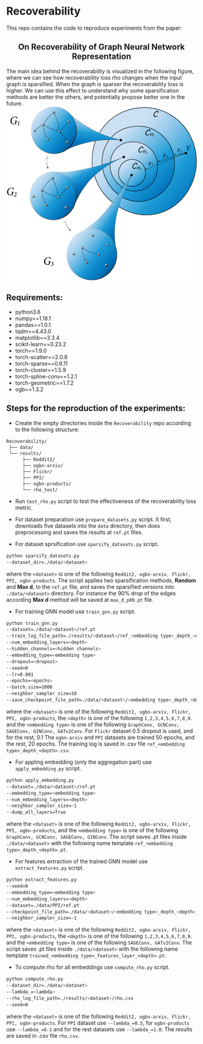 # Recoverability
This repo contains the code to reproduce experiments from the paper: 
<div align="center">
    <h2>
        <b>
            On Recoverability of Graph Neural Network Representation
        </b>
    </h2>
</div>

The main idea behind the recoverability is visualized in the following figure, 
where we can see how recoverability loss rho changes when the input graph is sparsified.
When the graph is sparser the recoverability loss is higher. We can use this effect to 
understand why some sparsification methods are better the others, and potentially propose
better one in the future.
![](images/gs_vs_rho.png?raw=true)

## Requirements:
- python3.6
- numpy==1.18.1
- pandas==1.0.1
- tqdm==4.43.0
- matplotlib==3.3.4
- scikit-learn==0.23.2
- torch==1.9.0
- torch-scatter==2.0.8
- torch-sparse==0.6.11
- torch-cluster==1.5.9
- torch-spline-conv==1.2.1
- torch-geometric==1.7.2
- ogb==1.3.2

## Steps for the reproduction of the experiments:
- Create the empty directories inside the `Recoverability` repo according to the following structure:
```text
Recoverability/
 ├── data/
 └── results/
      ├── Reddit2/
      ├── ogbn-arxiv/
      ├── Flickr/
      ├── PPI/
      ├── ogbn-products/
      └── rho_test/
```

- Run `test_rho.py` script to test the effectiveness of the recoverability loss metric.
- For dataset preparation use `prepare_datasets.py` script.
It first, downloads five datasets into the `data` directory, then does preprocessing
and saves the results at `ref.pt` files.

- For dataset sprsification use `sparsify_datasets.py` script.
```bash
python sparsify_datasets.py
--dataset_dir=./data/<dataset>
```
where the `<dataset>` is one of the following `Reddit2, ogbn-arxiv, Flickr, PPI, ogbn-products`.
The script applies two sparsification methods, <b>Random</b> and <b>Max d</b>,  to the `ref.pt` file, and saves the sparsified
versions into `./data/<dataset>` directory. For instance the 90% drop of the edges according <b>Max d</b> method will be saved
at `max_d_p09.pt` file.

- For training GNN model use `train_gnn.py` script.
```bash
python train_gnn.py
--dataset=./data/<dataset>/ref.pt
--train_log_file_path=./results/<dataset>/ref_<embedding type>_depth_<depth>.csv
--num_embedding_layers=<depth>
--hidden_channels=<hidden channels>
--embedding_type=<embedding type>
--dropout=<dropout>
--seed=0
--lr=0.001
--epochs=<epochs>
--batch_size=1000
--neighbor_sampler_size=10
--save_checkpoint_file_path=./data/<dataset>/<embedding type>_depth_<depth>_weights.pth.tar
```
where the `<dataset>` is one of the following `Reddit2, ogbn-arxiv, Flickr, PPI, ogbn-products`,
the `<depth>` is one of the following `1,2,3,4,5,6,7,8,9`.
and the `<embedding type>` is one of the following `GraphConv, GCNConv, SAGEConv, GINConv, GATv2Conv`.
For `Flickr` dataset 0.5 dropout is used, and for the rest, 0.1
The `ogbn-arxiv` and `PPI` datasets are trained 50 epochs, and the rest, 20 epochs.
The training log is saved in .csv file `ref_<embedding type>_depth_<depth>.csv`.

- For appling embedding (only the aggregation part) use `apply_embedding.py` script.
```bash
python apply_embedding.py
--dataset=./data/<dataset>/ref.pt
--embedding_type=<embedding type>
--num_embedding_layers=<depth>
--neighbor_sampler_size=-1
--dump_all_layers=True
```
where the `<dataset>` is one of the following `Reddit2, ogbn-arxiv, Flickr, PPI, ogbn-products`,
and the `<embedding type>` is one of the following `GraphConv, GCNConv, SAGEConv, GINConv`.
The script saves .pt files inside `./data/<dataset>` with the following name template `ref_<embedding type>_depth_<depth>.pt`.

- For features extraction of the trained GNN model use `extract_features.py` script.
```bash
python extract_features.py
--seed=0
--embedding_type=<embedding type>
--num_embedding_layers=<depth>
--dataset=./data/PPI/ref.pt
--checkpoint_file_path=./data/<dataset>/<embedding type>_depth_<depth>_weights.pth.tar
--neighbor_sampler_size=-1
```
where the `<dataset>` is one of the following `Reddit2, ogbn-arxiv, Flickr, PPI, ogbn-products`,
the `<depth>` is one of the following `1,2,3,4,5,6,7,8,9`.
and the `<embedding type>` is one of the following `SAGEConv, GATv2Conv`.
The script saves .pt files inside `./data/<dataset>` with the following name template `trained_<embedding type>_features_layer_<depth>.pt`.

- To compute rho for all embeddings use `compute_rho.py` script.
```bash
python compute_rho.py
--dataset_dir=./data/<dataset>
--lambda_=<lambda>
--rho_log_file_path=./results/<dataset>/rho.csv
--seed=0
```
where the `<dataset>` is one of the following `Reddit2, ogbn-arxiv, Flickr, PPI, ogbn-products`.
For `PPI` dataset use `--lambda_=0.5`, for `ogbn-products` use `--lambda_=0.1` and for the rest datasets use `--lambda_=1.0`.
The results are saved in .csv file `rho.csv`.



